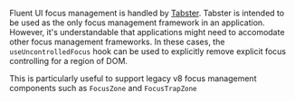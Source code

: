 Fluent UI focus management is handled by [Tabster](http://tabster.io/). Tabster is intended to be used as the
only focus management framework in an application. However, it's understandable that applications might need to accomodate
other focus management frameworks. In these cases, the `useUncontrolledFocus` hook can be used to explicitly
remove explicit focus controlling for a region of DOM.

This is particularly useful to support legacy v8 focus management components such as `FocusZone` and `FocusTrapZone`
